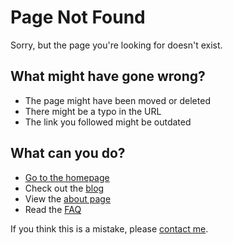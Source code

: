 # Page Not Found

Sorry, but the page you're looking for doesn't exist.

## What might have gone wrong?

- The page might have been moved or deleted
- There might be a typo in the URL
- The link you followed might be outdated

## What can you do?

- [Go to the homepage](/)
- Check out the [blog](/blog)
- View the [about page](/about)
- Read the [FAQ](/faq)

If you think this is a mistake, please [contact me](/contact). 